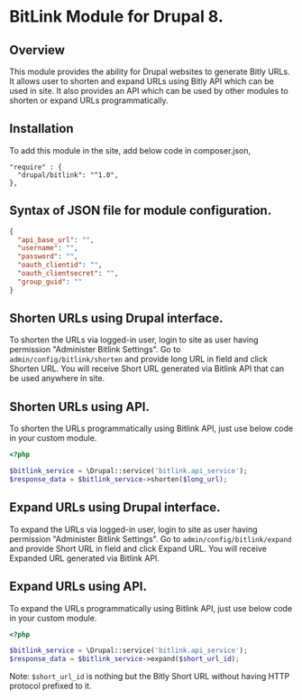 # BitLink Module for Drupal 8.

## Overview
This module provides the ability for Drupal websites to generate Bitly URLs. It allows user to shorten and expand URLs using Bitly API which can be used in site. It also provides an API which can be used by other modules to shorten or expand URLs programmatically. 

## Installation

To add this module in the site, add below code in composer.json,

```
"require" : {
  "drupal/bitlink": "^1.0",
},
```

## Syntax of JSON file for module configuration.
```json
{
  "api_base_url": "",
  "username": "",
  "password": "",
  "oauth_clientid": "",
  "oauth_clientsecret": "",
  "group_guid": ""
}
``` 

## Shorten URLs using Drupal interface.
To shorten the URLs via logged-in user, login to site as user having permission "Administer Bitlink Settings". Go to ```admin/config/bitlink/shorten``` and provide long URL in field and click Shorten URL. You will receive Short URL generated via Bitlink API that can be used anywhere in site.

## Shorten URLs using API.
To shorten the URLs programmatically using Bitlink API, just use below code in your custom module.

```php
<?php

$bitlink_service = \Drupal::service('bitlink.api_service');
$response_data = $bitlink_service->shorten($long_url);

```

## Expand URLs using Drupal interface.
To expand the URLs via logged-in user, login to site as user having permission "Administer Bitlink Settings". Go to ```admin/config/bitlink/expand``` and provide Short URL in field and click Expand URL. You will receive Expanded URL generated via Bitlink API.

## Expand URLs using API.
To expand the URLs programmatically using Bitlink API, just use below code in your custom module.

```php
<?php

$bitlink_service = \Drupal::service('bitlink.api_service');
$response_data = $bitlink_service->expand($short_url_id);

```

Note: ```$short_url_id``` is nothing but the Bitly Short URL without having HTTP protocol prefixed to it.
